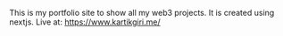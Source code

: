This is my portfolio site to show all my web3 projects. It is created using nextjs.
Live at: https://www.kartikgiri.me/
